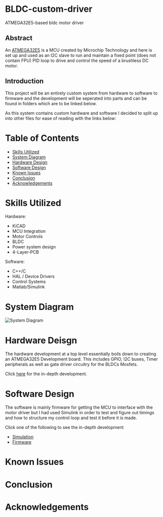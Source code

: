 # BLDC-custom-driver
ATMEGA32E5-based bldc motor driver

## Abstract 
An [ATMEGA32E5](https://www.microchip.com/en-us/product/ATxmega32E5) is a MCU created by Microchip Technology and here is set up and used as an I2C slave to run and maintain a fixed point (does not contain FPU) PID loop to drive and control the speed of a brushless DC motor.

## Introduction 
This project will be an entirely custom system from hardware to software to firmware and the development will be seperated into parts and can be found in folders which are to be linked below. 


As this system contains custom hardware and software I decided to split up into other files for ease of reading with the links below:

# Table of Contents
* [Skills Utilized](#Skills-Utilized)
* [System Diagram](#System-Diagram)
* [Hardware Design](#Hardware-Design)
* [Software Design](#Software-Design)
* [Known Issues](#Known-Issues)
* [Conclusion](#Conclusion)
* [Acknowledgements](#Acknowledgements)

# Skills Utilized
Hardware:
* KiCAD
* MCU Integration
* Motor Controls
* BLDC
* Power system design
* 4-Layer-PCB

Software:
* C++/C
* HAL / Device Drivers
* Control Systems
* Matlab/Simulink

# System Diagram


![System Diagram](Documentation/Images/System_Diagram_Guitar_Pedal.png "System Diagram")

# Hardware Deisgn

The hardware development at a top level essentially boils down to creating an ATMEGA32E5 Development board. This includes GPIO, I2C buses, Timer peripherals as well as gate driver circuitry for the BLDCs Mosfets. 

Click [here]() for the in-depth development.


# Software Design

The software is mainly firmware for getting the MCU to interface with the motor driver but I had used Simulink in order to test and figure out timings and how to structure my control loop and test it before it is made. 

Click one of the following to see the in-depth development

* [Simulation](Documentation/simulation.md)
* [Firmware](Documentation/firmware.md)

# Known Issues

# Conclusion

# Acknowledgements


